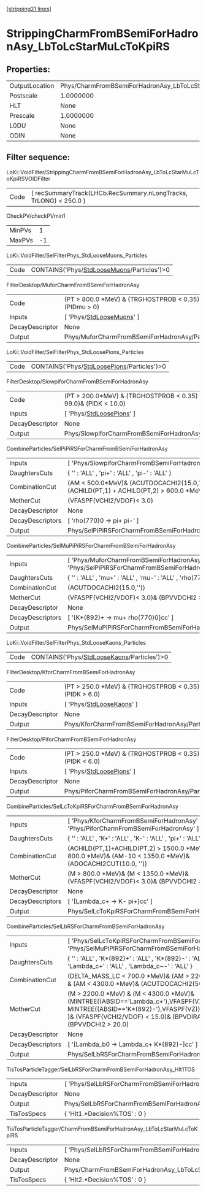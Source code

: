 [[stripping21 lines]](./stripping21-index)

# StrippingCharmFromBSemiForHadronAsy_LbToLcStarMuLcToKpiRS

## Properties:

|                |                                                                 |
|----------------|-----------------------------------------------------------------|
| OutputLocation | Phys/CharmFromBSemiForHadronAsy_LbToLcStarMuLcToKpiRS/Particles |
| Postscale      | 1.0000000                                                       |
| HLT            | None                                                            |
| Prescale       | 1.0000000                                                       |
| L0DU           | None                                                            |
| ODIN           | None                                                            |

## Filter sequence:

LoKi::VoidFilter/StrippingCharmFromBSemiForHadronAsy_LbToLcStarMuLcToKpiRSVOIDFilter

|      |                                                                   |
|------|-------------------------------------------------------------------|
| Code | ( recSummaryTrack(LHCb.RecSummary.nLongTracks, TrLONG) \< 250.0 ) |

CheckPV/checkPVmin1

|        |     |
|--------|-----|
| MinPVs | 1   |
| MaxPVs | -1  |

LoKi::VoidFilter/SelFilterPhys_StdLooseMuons_Particles

|      |                                                                                            |
|------|--------------------------------------------------------------------------------------------|
| Code | CONTAINS('Phys/[StdLooseMuons](./stripping21-commonparticles-stdloosemuons)/Particles')\>0 |

FilterDesktop/MuforCharmFromBSemiForHadronAsy

|                 |                                                                           |
|-----------------|---------------------------------------------------------------------------|
| Code            | (PT \> 800.0 \*MeV) & (TRGHOSTPROB \< 0.35) & (PIDmu \> 0)                |
| Inputs          | [ 'Phys/[StdLooseMuons](./stripping21-commonparticles-stdloosemuons)' ] |
| DecayDescriptor | None                                                                      |
| Output          | Phys/MuforCharmFromBSemiForHadronAsy/Particles                            |

LoKi::VoidFilter/SelFilterPhys_StdLoosePions_Particles

|      |                                                                                            |
|------|--------------------------------------------------------------------------------------------|
| Code | CONTAINS('Phys/[StdLoosePions](./stripping21-commonparticles-stdloosepions)/Particles')\>0 |

FilterDesktop/SlowpiforCharmFromBSemiForHadronAsy

|                 |                                                                             |
|-----------------|-----------------------------------------------------------------------------|
| Code            | (PT \> 200.0\*MeV) & (TRGHOSTPROB \< 0.35) & (PIDe \< 99.0)& (PIDK \< 10.0) |
| Inputs          | [ 'Phys/[StdLoosePions](./stripping21-commonparticles-stdloosepions)' ]   |
| DecayDescriptor | None                                                                        |
| Output          | Phys/SlowpiforCharmFromBSemiForHadronAsy/Particles                          |

CombineParticles/SelPiPiRSForCharmFromBSemiForHadronAsy

|                  |                                                                                           |
|------------------|-------------------------------------------------------------------------------------------|
| Inputs           | [ 'Phys/SlowpiforCharmFromBSemiForHadronAsy' ]                                          |
| DaughtersCuts    | { '' : 'ALL' , 'pi+' : 'ALL' , 'pi-' : 'ALL' }                                            |
| CombinationCut   | (AM \< 500.0\*MeV)& (ACUTDOCACHI2(15.0,''))& (ACHILD(PT,1) + ACHILD(PT,2) \> 600.0 \*MeV) |
| MotherCut        | (VFASPF(VCHI2/VDOF)\< 3.0)                                                                |
| DecayDescriptor  | None                                                                                      |
| DecayDescriptors | [ 'rho(770)0 -\> pi+ pi-' ]                                                             |
| Output           | Phys/SelPiPiRSForCharmFromBSemiForHadronAsy/Particles                                     |

CombineParticles/SelMuPiPiRSForCharmFromBSemiForHadronAsy

|                  |                                                                                              |
|------------------|----------------------------------------------------------------------------------------------|
| Inputs           | [ 'Phys/MuforCharmFromBSemiForHadronAsy' , 'Phys/SelPiPiRSForCharmFromBSemiForHadronAsy' ] |
| DaughtersCuts    | { '' : 'ALL' , 'mu+' : 'ALL' , 'mu-' : 'ALL' , 'rho(770)0' : 'ALL' }                         |
| CombinationCut   | (ACUTDOCACHI2(15.0,''))                                                                      |
| MotherCut        | (VFASPF(VCHI2/VDOF)\< 3.0)& (BPVVDCHI2 \> 20.0)                                              |
| DecayDescriptor  | None                                                                                         |
| DecayDescriptors | [ '[K\*(892)+ -\> mu+ rho(770)0]cc' ]                                                    |
| Output           | Phys/SelMuPiPiRSForCharmFromBSemiForHadronAsy/Particles                                      |

LoKi::VoidFilter/SelFilterPhys_StdLooseKaons_Particles

|      |                                                                                            |
|------|--------------------------------------------------------------------------------------------|
| Code | CONTAINS('Phys/[StdLooseKaons](./stripping21-commonparticles-stdloosekaons)/Particles')\>0 |

FilterDesktop/KforCharmFromBSemiForHadronAsy

|                 |                                                                           |
|-----------------|---------------------------------------------------------------------------|
| Code            | (PT \> 250.0 \*MeV) & (TRGHOSTPROB \< 0.35) & (PIDK \> 6.0)               |
| Inputs          | [ 'Phys/[StdLooseKaons](./stripping21-commonparticles-stdloosekaons)' ] |
| DecayDescriptor | None                                                                      |
| Output          | Phys/KforCharmFromBSemiForHadronAsy/Particles                             |

FilterDesktop/PiforCharmFromBSemiForHadronAsy

|                 |                                                                           |
|-----------------|---------------------------------------------------------------------------|
| Code            | (PT \> 250.0 \*MeV) & (TRGHOSTPROB \< 0.35) & (PIDK \< 6.0)               |
| Inputs          | [ 'Phys/[StdLoosePions](./stripping21-commonparticles-stdloosepions)' ] |
| DecayDescriptor | None                                                                      |
| Output          | Phys/PiforCharmFromBSemiForHadronAsy/Particles                            |

CombineParticles/SelLcToKpiRSForCharmFromBSemiForHadronAsy

|                  |                                                                                                                        |
|------------------|------------------------------------------------------------------------------------------------------------------------|
| Inputs           | [ 'Phys/KforCharmFromBSemiForHadronAsy' , 'Phys/PiforCharmFromBSemiForHadronAsy' ]                                   |
| DaughtersCuts    | { '' : 'ALL' , 'K+' : 'ALL' , 'K-' : 'ALL' , 'pi+' : 'ALL' , 'pi-' : 'ALL' }                                           |
| CombinationCut   | (ACHILD(PT,1)+ACHILD(PT,2) \> 1500.0 \*MeV)& (AM+10 \> 800.0 \*MeV)& (AM-10 \< 1350.0 \*MeV)& (ADOCACHI2CUT(10.0, '')) |
| MotherCut        | (M \> 800.0 \*MeV)& (M \< 1350.0 \*MeV)& (VFASPF(VCHI2/VDOF)\< 3.0)& (BPVVDCHI2 \> 20.0)                               |
| DecayDescriptor  | None                                                                                                                   |
| DecayDescriptors | [ '[Lambda_c+ -\> K- pi+]cc' ]                                                                                     |
| Output           | Phys/SelLcToKpiRSForCharmFromBSemiForHadronAsy/Particles                                                               |

CombineParticles/SelLbRSForCharmFromBSemiForHadronAsy

|                  |                                                                                                                                                                                                                    |
|------------------|--------------------------------------------------------------------------------------------------------------------------------------------------------------------------------------------------------------------|
| Inputs           | [ 'Phys/SelLcToKpiRSForCharmFromBSemiForHadronAsy' , 'Phys/SelMuPiPiRSForCharmFromBSemiForHadronAsy' ]                                                                                                           |
| DaughtersCuts    | { '' : 'ALL' , 'K\*(892)+' : 'ALL' , 'K\*(892)-' : 'ALL' , 'Lambda_c+' : 'ALL' , 'Lambda_c~-' : 'ALL' }                                                                                                            |
| CombinationCut   | (DELTA_MASS_LC \< 700.0 \*MeV)& (AM \> 2200.0 \*MeV) & (AM \< 4300.0 \*MeV)& (ACUTDOCACHI2(50.0,''))                                                                                                               |
| MotherCut        | (M \> 2200.0 \*MeV) & (M \< 4300.0 \*MeV)& (MINTREE((ABSID=='Lambda_c+'),VFASPF(VZ)) - MINTREE((ABSID=='K\*(892)-'),VFASPF(VZ)) \> 1.0 \*mm )& (VFASPF(VCHI2/VDOF) \< 15.0)& (BPVDIRA\> 0.99)& (BPVVDCHI2 \> 20.0) |
| DecayDescriptor  | None                                                                                                                                                                                                               |
| DecayDescriptors | [ '[Lambda_b0 -\> Lambda_c+ K\*(892)-]cc' ]                                                                                                                                                                    |
| Output           | Phys/SelLbRSForCharmFromBSemiForHadronAsy/Particles                                                                                                                                                                |

TisTosParticleTagger/SelLbRSForCharmFromBSemiForHadronAsy_Hlt1TOS

|                 |                                                             |
|-----------------|-------------------------------------------------------------|
| Inputs          | [ 'Phys/SelLbRSForCharmFromBSemiForHadronAsy' ]           |
| DecayDescriptor | None                                                        |
| Output          | Phys/SelLbRSForCharmFromBSemiForHadronAsy_Hlt1TOS/Particles |
| TisTosSpecs     | { 'Hlt1.\*Decision%TOS' : 0 }                               |

TisTosParticleTagger/CharmFromBSemiForHadronAsy_LbToLcStarMuLcToKpiRS

|                 |                                                                 |
|-----------------|-----------------------------------------------------------------|
| Inputs          | [ 'Phys/SelLbRSForCharmFromBSemiForHadronAsy_Hlt1TOS' ]       |
| DecayDescriptor | None                                                            |
| Output          | Phys/CharmFromBSemiForHadronAsy_LbToLcStarMuLcToKpiRS/Particles |
| TisTosSpecs     | { 'Hlt2.\*Decision%TOS' : 0 }                                   |
